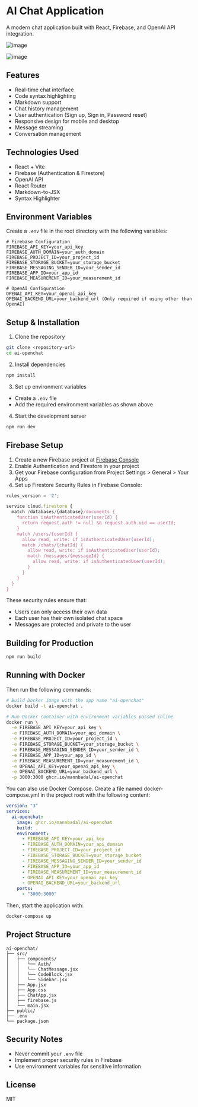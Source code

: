 # AI Chat Application

A modern chat application built with React, Firebase, and OpenAI API integration.

![image](https://github.com/user-attachments/assets/b21ff3fe-d202-42e2-ab79-c43aff8cf03d)

![image](https://github.com/user-attachments/assets/1ac20c53-2cd5-49be-8bef-8dde2c3d66db)

## Features

- Real-time chat interface
- Code syntax highlighting
- Markdown support
- Chat history management
- User authentication (Sign up, Sign in, Password reset)
- Responsive design for mobile and desktop
- Message streaming
- Conversation management

## Technologies Used

- React + Vite
- Firebase (Authentication & Firestore)
- OpenAI API
- React Router
- Markdown-to-JSX
- Syntax Highlighter

## Environment Variables

Create a `.env` file in the root directory with the following variables:

```properties
# Firebase Configuration
FIREBASE_API_KEY=your_api_key
FIREBASE_AUTH_DOMAIN=your_auth_domain
FIREBASE_PROJECT_ID=your_project_id
FIREBASE_STORAGE_BUCKET=your_storage_bucket
FIREBASE_MESSAGING_SENDER_ID=your_sender_id
FIREBASE_APP_ID=your_app_id
FIREBASE_MEASUREMENT_ID=your_measurement_id

# OpenAI Configuration
OPENAI_API_KEY=your_openai_api_key
OPENAI_BACKEND_URL=your_backend_url (Only required if using other than OpenAI)
```

## Setup & Installation

1. Clone the repository

```bash
git clone <repository-url>
cd ai-openchat
```

2. Install dependencies

```bash
npm install
```

3. Set up environment variables

- Create a `.env` file
- Add the required environment variables as shown above

4. Start the development server

```bash
npm run dev
```

## Firebase Setup

1. Create a new Firebase project at [Firebase Console](https://console.firebase.google.com)
2. Enable Authentication and Firestore in your project
3. Get your Firebase configuration from Project Settings > General > Your Apps
4. Set up Firestore Security Rules in Firebase Console:

```javascript
rules_version = '2';

service cloud.firestore {
  match /databases/{database}/documents {
    function isAuthenticatedUser(userId) {
      return request.auth != null && request.auth.uid == userId;
    }
    match /users/{userId} {
      allow read, write: if isAuthenticatedUser(userId);
      match /chats/{chatId} {
        allow read, write: if isAuthenticatedUser(userId);
        match /messages/{messageId} {
          allow read, write: if isAuthenticatedUser(userId);
        }
      }
    }
  }
}
```

These security rules ensure that:

- Users can only access their own data
- Each user has their own isolated chat space
- Messages are protected and private to the user

## Building for Production

```bash
npm run build
```

## Running with Docker

Then run the following commands:

```bash
# Build Docker image with the app name "ai-openchat"
docker build -t ai-openchat .

# Run Docker container with environment variables passed inline
docker run \
  -e FIREBASE_API_KEY=your_api_key \
  -e FIREBASE_AUTH_DOMAIN=your_api_domain \
  -e FIREBASE_PROJECT_ID=your_project_id \
  -e FIREBASE_STORAGE_BUCKET=your_storage_bucket \
  -e FIREBASE_MESSAGING_SENDER_ID=your_sender_id \
  -e FIREBASE_APP_ID=your_app_id \
  -e FIREBASE_MEASUREMENT_ID=your_measurement_id \
  -e OPENAI_API_KEY=your_openai_api_key \
  -e OPENAI_BACKEND_URL=your_backend_url \
  -p 3000:3000 ghcr.io/mannbadal/ai-openchat
```

You can also use Docker Compose. Create a file named docker-compose.yml in the project root with the following content:

```yaml
version: "3"
services:
  ai-openchat:
    image: ghcr.io/mannbadal/ai-openchat
    build: .
    environment:
      - FIREBASE_API_KEY=your_api_key
      - FIREBASE_AUTH_DOMAIN=your_api_domain
      - FIREBASE_PROJECT_ID=your_project_id
      - FIREBASE_STORAGE_BUCKET=your_storage_bucket
      - FIREBASE_MESSAGING_SENDER_ID=your_sender_id
      - FIREBASE_APP_ID=your_app_id
      - FIREBASE_MEASUREMENT_ID=your_measurement_id
      - OPENAI_API_KEY=your_openai_api_key
      - OPENAI_BACKEND_URL=your_backend_url
    ports:
      - "3000:3000"
```

Then, start the application with:

```bash
docker-compose up
```

## Project Structure

```
ai-openchat/
├── src/
│   ├── components/
│   │   └── Auth/
│   │   └── ChatMessage.jsx
│   │   └── CodeBlock.jsx
│   │   └── Sidebar.jsx
│   ├── App.jsx
│   ├── App.css
│   ├── ChatApp.jsx
│   ├── firebase.js
│   └── main.jsx
├── public/
├── .env
└── package.json
```

## Security Notes

- Never commit your `.env` file
- Implement proper security rules in Firebase
- Use environment variables for sensitive information

## License

MIT
